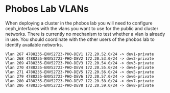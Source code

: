 # Phobos Lab VLANs

When deploying a cluster in the phobos lab you will need to configure ceph_interfaces with the vlans you want
to use for the public and cluster networks.  There is currently no mechanism to test whether a vlan is already
in use.  You should coordinate with the other users of the phobos lab to identify available networks.

```
Vlan 267 4788235-ENV52723-PHO-DEV1 172.20.52.0/24 -> dev1-private
Vlan 268 4788235-ENV52723-PHO-DEV2 172.20.53.0/24 -> dev2-private
Vlan 269 4788235-ENV52723-PHO-DEV3 172.20.54.0/24 -> dev3-private
Vlan 270 4788235-ENV52723-PHO-DEV4 172.20.55.0/24 -> dev4-private
Vlan 271 4788235-ENV52723-PHO-DEV5 172.20.56.0/24 -> dev5-private
Vlan 279 4788235-ENV52723-PHO-DEV6 172.20.57.0/24 -> dev6-private
Vlan 280 4788235-ENV52723-PHO-DEV7 172.20.58.0/24 -> dev7-private
Vlan 286 4788235-ENV52723-PHO-DEV8 172.20.59.0/24 -> dev8-private
```

